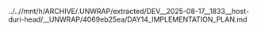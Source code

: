 ../..//mnt/h/ARCHIVE/.UNWRAP/extracted/DEV__2025-08-17__1833__host-duri-head/__UNWRAP/4069eb25ea/DAY14_IMPLEMENTATION_PLAN.md